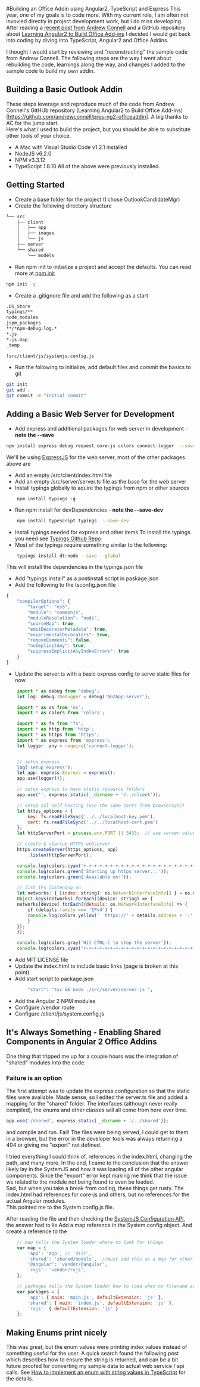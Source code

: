 #Building an Office Addin using Angular2, TypeScript and Express 
This year, one of my goals is to code more.  With my current role, I am often not invovled directly in project development work, but I do miss developing.  
After reading a [recent post from Andrew Connell](http://www.andrewconnell.com/blog/simplifying-technical-presentations-with-docker) and a GitHub repository about [Learning Angular2 to Build Office Add-ins](https://github.com/andrewconnell/pres-ng2-officeaddin) I decided I would get back into coding by diving into TypeScript, Angular2 and Office Addins.

I thought I would start by reviewing and "reconstructing" the sample code from Andrew Connell. 
The following steps are the way I went about rebuilding the code, learnings along the way, and changes I added to the sample code to build my own addin.

## Building a Basic Outlook Addin
These steps leverage and reproduce much of the code from Andrew Connell's 
GitHUb repository (Learning Angular2 to Build Office Add-ins)[https://github.com/andrewconnell/pres-ng2-officeaddin]. A big thanks to AC for the jump start.  
Here's what I used to build the project, but you should be able to substitute other tools of your choice. 
* A Mac with Visual Studio Code v1.2.1 installed
* NodeJS v6.2.0
* NPM v3.3.12
* TypeScript 1.8.10 
All of the above were previously installed. 


## Getting Started
* Create a base folder for the project (I chose OutlookCandidateMgr)
* Create the following directory structure 
```bash
└── src
    ├── client
    │   ├── app
    │   ├── images
    │   └── js
    ├── server
    └── shared
        └── models
```
* Run npm init to initialize a project and accept the defaults. You can read more at [npm init](https://docs.npmjs.com/cli/init) 
```bash
npm init -y 
```

* Create a .gitignore file and add the following as a start
```bash
.DS_Store
typings/**
node_modules
jspm_packages
**/*npm-debug.log.*
*.js
*.js.map
_temp

!src/client/js/systemjs.config.js
```

* Run the following to initialize, add default files and commit the basics to git 
```bash
git init
git add .
git commit -m "Initial commit" 
```

## Adding a Basic Web Server for Development 
* Add express and additional packages for web server in development  - **note the --save**
```bash
npm install express debug request core-js colors connect-logger  --save
```
We'll be using [ExpressJS](http://expressjs.com/) for the web server, most of the other packages above are 

* Add an empty /src/client/index.html file 
* Add an empty /src/server/server.ts file as the base for the web server
* Install typings globally to aquire the typings from npm or other sources
```
    npm install typings -g 
```

* Run npm install for devDependencies - **note the --save-dev**
```bash
    npm install typescript typings  --save-dev
```

* Install typings needed for express and other items 
To install the typings you need see [Typings Github Repo](https://github.com/typings/typings)
* Most of the typings require something similar to the following:
```bash
    typings install dt~node --save --global
```

This will install the dependencies in the typings.json file
* Add "typings install" as a postinstall script in paskage.json
* Add the following to the tsconfig.json file
```javascript
{
    "compilerOptions": {
        "target": "es5",
        "module": "commonjs",
        "moduleResolution": "node",
        "sourceMap": true,
        "emitDecoratorMetadata": true,
        "experimentalDecorators": true,
        "removeComments": false,
        "noImplicitAny": true,
        "suppressImplicitAnyIndexErrors": true
    }
}

```
* Update the server.ts with a basic express config to serve static files for now. 
```javascript
    import * as debug from 'debug';
    let log: debug.IDebugger = debug('NG2App:server');

    import * as os from 'os';
    import * as colors from 'colors';

    import * as fs from 'fs';
    import * as http from 'http';
    import * as https from 'https';
    import * as express from 'express';
    let logger: any = require('connect-logger');


    // setup express
    log('setup express');
    let app: express.Express = express();
    app.use(logger());

    // setup express to have static resource folders
    app.use('', express.static(__dirname + '/../client'));

    // setup ssl self hosting (use the same certs from browsersync)
    let https_options = {
        key: fs.readFileSync('../../localhost-key.pem'),
        cert: fs.readFileSync('../../localhost-cert.pem')
    };
    let httpServerPort = process.env.PORT || 3433;  // use server value (for Azure) or local port

    // create & startup HTTPS webserver
    https.createServer(https_options, app)
        .listen(httpServerPort);

    console.log(colors.cyan('+-+-+-+-+-+-+-+-+-+-+-+-+-+-+-+-+-+-+-+-+-+-+-+-+-+'));
    console.log(colors.green('Starting up https server...'));
    console.log(colors.green('Available on:'));

    // list IPs listening on
    let networks: { [index: string]: os.NetworkInterfaceInfo[] } = os.networkInterfaces();
    Object.keys(networks).forEach((device: string) => {
    networks[device].forEach((details: os.NetworkInterfaceInfo) => {
        if (details.family === 'IPv4') {
        console.log(colors.yellow('  https://' + details.address + ':' + httpServerPort));
        }
    });
    });

    console.log(colors.gray('Hit CTRL-C to stop the server'));
    console.log(colors.cyan('+-+-+-+-+-+-+-+-+-+-+-+-+-+-+-+-+-+-+-+-+-+-+-+-+-+'));

```
* Add MIT LICENSE file 
* Update the index.html to include basic links  (page is broken at this point)
* Add start script to package.json
```bash 
        "start": "tsc && node ./src/server/server.js ",
```
* Add the Angular 2 NPM modules
* Configure /vendor route
* Configure /client/js/system.config.js 



## It's Always Something - Enabling Shared Components in Angular 2 Office Addins
One thing that tripped me up for a couple hours was the integration of "shared" modules into the code.  

### Failure is an option
The first attempt was to update the express configuration so that the static files were available.  Made sense, so I edited the server.ts file and added 
a mapping for the "shared" folder.  The interfaces (although never really compiled), the enums and other classes will all come from here over time. 

```javascript
app.use('/shared', express.static(__dirname + '/../shared'));
``` 

and compile and run.  Fail!  The files were being served, I could get to them in a browser, but the error in the developer tools was always returning a 404 or giving me "export" not defined.    

I tried everything I could think of, references in the index.html, changing the path, and many more.  In the end, I came to the conclusion that the answer 
likely lay in the SystemJS and  how it was loading all of the other angular components. Since the "export" error kept making me think that the issue ws related to the module not being found to even be loaded.  
Sad, but when you take a break from coding, these things get rusty.  The index.html had references for core-js and others, but no references for the actual Angular modules.  
This pointed me to the System.config.js file.

After reading the file and then checking the [SystemJS Configuration API](https://github.com/systemjs/systemjs/blob/master/docs/config-api.md#map), the answer had to lie  Add a map reference in the System.config object.  And create a reference to the 

```javascript
    // map tells the System loader where to look for things
    var map = {
        'app': 'app', // 'dist',
        'shared': 'shared/models',  //must add this as a map for other 
        '@angular': 'vendor/@angular',
        'rxjs': 'vendor/rxjs',
    };

    // packages tells the System loader how to load when no filename and/or no extension
    var packages = {
        'app': { main: 'main.js', defaultExtension: 'js' },
        'shared': { main: 'index.js', defaultExtension: 'js' },
        'rxjs': { defaultExtension: 'js' }
    };
```


## Making Enums print nicely
This was great, but the enum values were printing index values instead of something useful for the user.  A quick search found the following 
post which describes how to ensure the string is returned, and can be a bit future proofed for converting my sample data to actual 
web service / api calls. See [How to implement an enum with string values in TypeScript](https://blog.rsuter.com/how-to-implement-an-enum-with-string-values-in-typescript/) for the details. 


